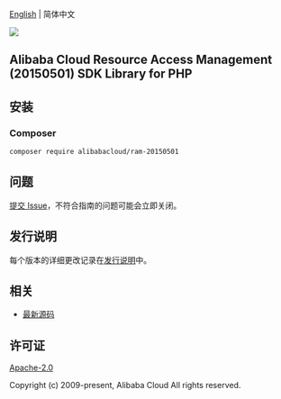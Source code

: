 [English](README.md) | 简体中文

![](https://aliyunsdk-pages.alicdn.com/icons/AlibabaCloud.svg)

## Alibaba Cloud Resource Access Management (20150501) SDK Library for PHP

## 安装

### Composer

```bash
composer require alibabacloud/ram-20150501
```

## 问题

[提交 Issue](https://github.com/aliyun/alibabacloud-sdk/issues/new)，不符合指南的问题可能会立即关闭。

## 发行说明

每个版本的详细更改记录在[发行说明](./ChangeLog.txt)中。

## 相关

* [最新源码](https://github.com/aliyun/alibabacloud-sdk)

## 许可证

[Apache-2.0](http://www.apache.org/licenses/LICENSE-2.0)

Copyright (c) 2009-present, Alibaba Cloud All rights reserved.
